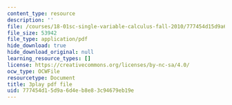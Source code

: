 ```yaml
---
content_type: resource
description: ''
file: /courses/18-01sc-single-variable-calculus-fall-2010/777454d15d9a6d4eb8e83c94679eb19e_aeXp1zC6Hls.pdf
file_size: 53942
file_type: application/pdf
hide_download: true
hide_download_original: null
learning_resource_types: []
license: https://creativecommons.org/licenses/by-nc-sa/4.0/
ocw_type: OCWFile
resourcetype: Document
title: 3play pdf file
uid: 777454d1-5d9a-6d4e-b8e8-3c94679eb19e
---
```

